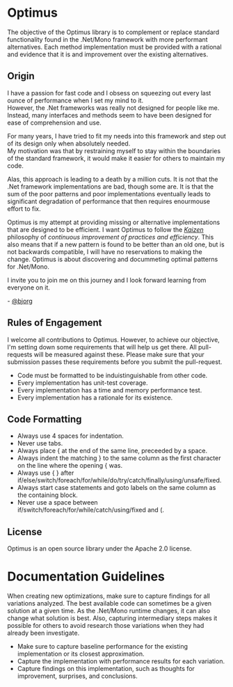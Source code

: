 Optimus
=======

The objective of the Optimus library is to complement or replace standard functionality found in the .Net/Mono framework 
with more performant alternatives. Each method implementation must be provided with a rational and evidence that it is
and improvement over the existing alternatives.

Origin
------
I have a passion for fast code and I obsess on squeezing out every last ounce of performance when I set my mind to it.  
However, the .Net frameworks was really not designed for people like me.  Instead, many interfaces and methods seem to 
have been designed for ease of comprehension and use.

For many years, I have tried to fit my needs into this framework and step out of its design only when absolutely needed.  
My motivation was that by restraining myself to stay within the boundaries of the standard framework, it would make it 
easier for others to maintain my code.

Alas, this approach is leading to a death by a million cuts.  It is not that the .Net framework implementations are bad, 
though some are.  It is that the sum of the poor patterns and poor implementations eventually leads to significant 
degradation of performance that then requires enourmouse effort to fix.

Optimus is my attempt at providing missing or alternative implementations that are designed to be efficient.  I want 
Optimus to follow the *[Kaizen](http://en.wikipedia.org/wiki/Kaizen)* philosophy of *continuous improvement of practices 
and efficiency*.  This also means that if a new pattern is found to be better than an old one, but is not backwards 
compatible, I will have no reservations to making the change.  Optimus is about discovering and docummeting optimal 
patterns for .Net/Mono.

I invite you to join me on this journey and I look forward learning from everyone on it.

\- [@bjorg](http://twitter.com/bjorg)

Rules of Engagement
-------------------
I welcome all contributions to Optimus.  However, to achieve our objective, I'm setting down some requirements that
will help us get there.  All pull-requests will be measured against these.  Please make sure that your submission
passes these requirements before you submit the pull-request.

* Code must be formatted to be induistinguishable from other code.
* Every implementation has unit-test coverage.
* Every implementation has a time and memory performance test.
* Every implementation has a rationale for its existence.

Code Formatting
---------------
* Always use 4 spaces for indentation.
* Never use tabs.
* Always place { at the end of the same line, preceeded by a space.
* Always indent the matching } to the same column as the first character on the line where the opening { was.
* Always use { } after if/else/switch/foreach/for/while/do/try/catch/finally/using/unsafe/fixed.
* Always start case statements and goto labels on the same column as the containing block.
* Never use a space between if/switch/foreach/for/while/catch/using/fixed and (.

License
-------
Optimus is an open source library under the Apache 2.0 license.

Documentation Guidelines
========================

When creating new optimizations, make sure to capture findings for all variations analyzed.  The best available code can 
sometimes be a given solution at a given time.  As the .Net/Mono runtime changes, it can also change what solution is 
best.  Also, capturing intermediary steps makes it possible for others to avoid research those variations when they
had already been investigate.

* Make sure to capture baseline performance for the existing implementation or its closest approximation.
* Capture the implementation with performance results for each variation.
* Capture findings on this implementation, such as thoughts for improvement, surprises, and conclusions.
